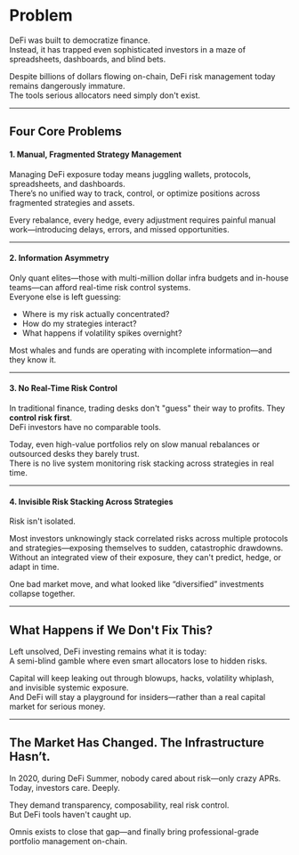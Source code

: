 # Problem

DeFi was built to democratize finance.\
Instead, it has trapped even sophisticated investors in a maze of spreadsheets, dashboards, and blind bets.

Despite billions of dollars flowing on-chain, DeFi risk management today remains dangerously immature.\
The tools serious allocators need simply don't exist.

***

## Four Core Problems

#### 1. Manual, Fragmented Strategy Management

Managing DeFi exposure today means juggling wallets, protocols, spreadsheets, and dashboards.\
There’s no unified way to track, control, or optimize positions across fragmented strategies and assets.

Every rebalance, every hedge, every adjustment requires painful manual work—introducing delays, errors, and missed opportunities.

***

#### 2. Information Asymmetry

Only quant elites—those with multi-million dollar infra budgets and in-house teams—can afford real-time risk control systems.\
Everyone else is left guessing:

* Where is my risk actually concentrated?
* How do my strategies interact?
* What happens if volatility spikes overnight?

Most whales and funds are operating with incomplete information—and they know it.

***

#### 3. No Real-Time Risk Control

In traditional finance, trading desks don't "guess" their way to profits. They **control risk first**.\
DeFi investors have no comparable tools.

Today, even high-value portfolios rely on slow manual rebalances or outsourced desks they barely trust.\
There is no live system monitoring risk stacking across strategies in real time.

***

#### 4. Invisible Risk Stacking Across Strategies

Risk isn't isolated.

Most investors unknowingly stack correlated risks across multiple protocols and strategies—exposing themselves to sudden, catastrophic drawdowns.\
Without an integrated view of their exposure, they can't predict, hedge, or adapt in time.

One bad market move, and what looked like “diversified” investments collapse together.

***

## What Happens if We Don't Fix This?

Left unsolved, DeFi investing remains what it is today:\
A semi-blind gamble where even smart allocators lose to hidden risks.

Capital will keep leaking out through blowups, hacks, volatility whiplash, and invisible systemic exposure.\
And DeFi will stay a playground for insiders—rather than a real capital market for serious money.

***

## The Market Has Changed. The Infrastructure Hasn’t.

In 2020, during DeFi Summer, nobody cared about risk—only crazy APRs.\
Today, investors care. Deeply.

They demand transparency, composability, real risk control.\
But DeFi tools haven't caught up.

Omnis exists to close that gap—and finally bring professional-grade portfolio management on-chain.
